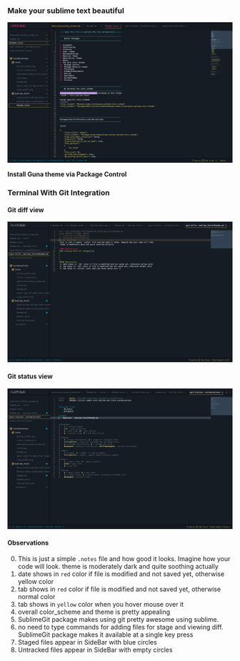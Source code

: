 ### Make your sublime text beautiful
![sublime view](Sublime-Guna.png)

**Install Guna theme via Package Control** 

### Terminal With Git Integration

#### Git diff view
![git diff view](Git_Diff.png)

#### Git status view
![git status view](Git_Status.png)


#### Observations
0. This is just a simple `.notes` file and how good it looks. Imagine how your code will look.
   theme is moderately dark and quite soothing actually
1. date shows in `red` color if file is modified and not saved yet, otherwise yellow color
2. tab shows in `red` color if file is modified and not saved yet, otherwise normal color
3. tab shows in `yellow` color when you hover mouse over it
4. overall color_scheme and theme is pretty appealing
5. SublimeGit package makes using git pretty awesome using sublime.
6. no need to type commands for adding files for stage and viewing diff. SublimeGit package
   makes it available at a single key press
7. Staged files appear in SideBar with blue circles
8. Untracked files appear in SideBar with empty circles   



